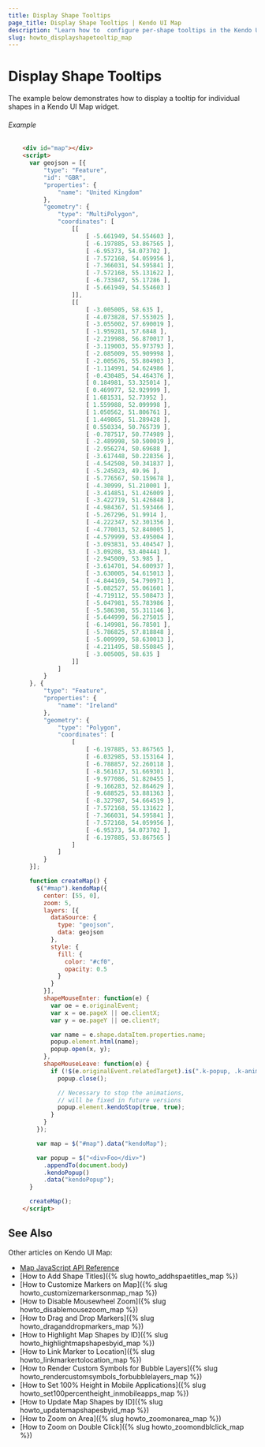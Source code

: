 ```yaml
---
title: Display Shape Tooltips
page_title: Display Shape Tooltips | Kendo UI Map
description: "Learn how to  configure per-shape tooltips in the Kendo UI Map shape layer."
slug: howto_displayshapetooltip_map
---
```


# Display Shape Tooltips

The example below demonstrates how to display a tooltip for individual shapes in a Kendo UI Map widget.

###### Example

```html
    <div id="map"></div>
    <script>
      var geojson = [{
          "type": "Feature",
          "id": "GBR",
          "properties": {
              "name": "United Kingdom"
          },
          "geometry": {
              "type": "MultiPolygon",
              "coordinates": [
                  [[
                      [ -5.661949, 54.554603 ],
                      [ -6.197885, 53.867565 ],
                      [ -6.95373, 54.073702 ],
                      [ -7.572168, 54.059956 ],
                      [ -7.366031, 54.595841 ],
                      [ -7.572168, 55.131622 ],
                      [ -6.733847, 55.17286 ],
                      [ -5.661949, 54.554603 ]
                  ]],
                  [[
                      [ -3.005005, 58.635 ],
                      [ -4.073828, 57.553025 ],
                      [ -3.055002, 57.690019 ],
                      [ -1.959281, 57.6848 ],
                      [ -2.219988, 56.870017 ],
                      [ -3.119003, 55.973793 ],
                      [ -2.085009, 55.909998 ],
                      [ -2.005676, 55.804903 ],
                      [ -1.114991, 54.624986 ],
                      [ -0.430485, 54.464376 ],
                      [ 0.184981, 53.325014 ],
                      [ 0.469977, 52.929999 ],
                      [ 1.681531, 52.73952 ],
                      [ 1.559988, 52.099998 ],
                      [ 1.050562, 51.806761 ],
                      [ 1.449865, 51.289428 ],
                      [ 0.550334, 50.765739 ],
                      [ -0.787517, 50.774989 ],
                      [ -2.489998, 50.500019 ],
                      [ -2.956274, 50.69688 ],
                      [ -3.617448, 50.228356 ],
                      [ -4.542508, 50.341837 ],
                      [ -5.245023, 49.96 ],
                      [ -5.776567, 50.159678 ],
                      [ -4.30999, 51.210001 ],
                      [ -3.414851, 51.426009 ],
                      [ -3.422719, 51.426848 ],
                      [ -4.984367, 51.593466 ],
                      [ -5.267296, 51.9914 ],
                      [ -4.222347, 52.301356 ],
                      [ -4.770013, 52.840005 ],
                      [ -4.579999, 53.495004 ],
                      [ -3.093831, 53.404547 ],
                      [ -3.09208, 53.404441 ],
                      [ -2.945009, 53.985 ],
                      [ -3.614701, 54.600937 ],
                      [ -3.630005, 54.615013 ],
                      [ -4.844169, 54.790971 ],
                      [ -5.082527, 55.061601 ],
                      [ -4.719112, 55.508473 ],
                      [ -5.047981, 55.783986 ],
                      [ -5.586398, 55.311146 ],
                      [ -5.644999, 56.275015 ],
                      [ -6.149981, 56.78501 ],
                      [ -5.786825, 57.818848 ],
                      [ -5.009999, 58.630013 ],
                      [ -4.211495, 58.550845 ],
                      [ -3.005005, 58.635 ]
                  ]]
              ]
          }
      }, {
          "type": "Feature",
          "properties": {
              "name": "Ireland"
          },
          "geometry": {
              "type": "Polygon",
              "coordinates": [
                  [
                      [ -6.197885, 53.867565 ],
                      [ -6.032985, 53.153164 ],
                      [ -6.788857, 52.260118 ],
                      [ -8.561617, 51.669301 ],
                      [ -9.977086, 51.820455 ],
                      [ -9.166283, 52.864629 ],
                      [ -9.688525, 53.881363 ],
                      [ -8.327987, 54.664519 ],
                      [ -7.572168, 55.131622 ],
                      [ -7.366031, 54.595841 ],
                      [ -7.572168, 54.059956 ],
                      [ -6.95373, 54.073702 ],
                      [ -6.197885, 53.867565 ]
                  ]
              ]
          }
      }];

      function createMap() {
        $("#map").kendoMap({
          center: [55, 0],
          zoom: 5,
          layers: [{
            dataSource: {
              type: "geojson",
              data: geojson
            },
            style: {
              fill: {
                color: "#cf0",
                opacity: 0.5
              }
            }
          }],
          shapeMouseEnter: function(e) {
            var oe = e.originalEvent;
            var x = oe.pageX || oe.clientX;
            var y = oe.pageY || oe.clientY;

            var name = e.shape.dataItem.properties.name;
            popup.element.html(name);
            popup.open(x, y);
          },
          shapeMouseLeave: function(e) {
            if (!$(e.originalEvent.relatedTarget).is(".k-popup, .k-animation-container")) {
              popup.close();

              // Necessary to stop the animations,
              // will be fixed in future versions
              popup.element.kendoStop(true, true);
            }
          }
        });

        var map = $("#map").data("kendoMap");

        var popup = $("<div>Foo</div>")
          .appendTo(document.body)
          .kendoPopup()
          .data("kendoPopup");
      }

      createMap();
    </script>
```

## See Also

Other articles on Kendo UI Map:

* [Map JavaScript API Reference](/api/javascript/dataviz/ui/map)
* [How to Add Shape Titles]({% slug howto_addhspaetitles_map %})
* [How to Customize Markers on Map]({% slug howto_customizemarkersonmap_map %})
* [How to Disable Mousewheel Zoom]({% slug howto_disablemousezoom_map %})
* [How to Drag and Drop Markers]({% slug howto_draganddropmarkers_map %})
* [How to Highlight Map Shapes by ID]({% slug howto_highlightmapshapesbyid_map %})
* [How to Link Marker to Location]({% slug howto_linkmarkertolocation_map %})
* [How to Render Custom Symbols for Bubble Layers]({% slug howto_rendercustomsymbols_forbubblelayers_map %})
* [How to Set 100% Height in Mobile Applications]({% slug howto_set100percentheight_inmobileapps_map %})
* [How to Update Map Shapes by ID]({% slug howto_updatemapshapesbyid_map %})
* [How to Zoom on Area]({% slug howto_zoomonarea_map %})
* [How to Zoom on Double Click]({% slug howto_zoomondblclick_map %})
